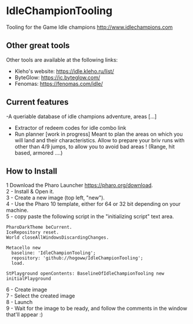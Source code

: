 # IdleChampionTooling

Tooling for the Game Idle champions http://www.idlechampions.com

## Other great tools
Other tools are available at the following links:
- Kleho's website: https://idle.kleho.ru/list/
- ByteGlow: https://ic.byteglow.com/
- Fenomas: https://fenomas.com/idle/

## Current features
-A queriable database of idle champions adventure, areas [...]
- Extractor of redeem codes for idle combo link
- Run planner [work in progress]
  Meant to plan the areas on which you will land and their characteristics.
Allow to prepare your briv runs with other than 4/9 jumps, to allow you to avoid bad areas ! (Range, hit based, armored ....)

## How to Install
1  Download the Pharo Launcher https://pharo.org/download.  
2 - Install & Open it.  
3 - Create a new image (top left, "new").  
4 - Use the Pharo 10 template, either for 64 or 32 bit depending on your machine.  
5 - copy paste the following script in the "initializing script" text area.  

```smalltalk
PharoDarkTheme beCurrent.
IceRepository reset.
World closeAllWindowsDiscardingChanges.

Metacello new
  baseline: 'IdleChampionTooling';
  repository: 'github://hogoww/IdleChampionTooling';
  load.

StPlayground openContents: BaselineOfIdleChampionTooling new initialPlayground
```

6 - Create image  
7 - Select the created image  
8 - Launch  
9 - Wait for the image to be ready, and follow the comments in the window that'll appear :)  
